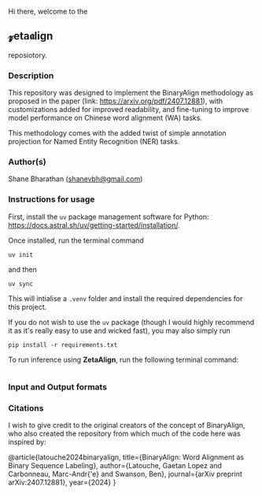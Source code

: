 Hi there, welcome to the 
## 𝔃eta𝖆lign
reposiotory.

### Description
This repository was designed to implement the BinaryAlign methodology as proposed in the paper (link: https://arxiv.org/pdf/2407.12881), with customizations added for improved readability, and fine-tuning to improve model performance on Chinese word alignment (WA) tasks.

This methodology comes with the added twist of simple annotation projection for Named Entity Recognition (NER) tasks. 

### Author(s)
Shane Bharathan (shanevbh@gmail.com)

### Instructions for usage
First, install the `uv` package management software for Python: https://docs.astral.sh/uv/getting-started/installation/.

Once installed, run the terminal command
```
uv init
```
and then 
```
uv sync
``` 
This will intialise a `.venv` folder and install the required dependencies for this project.

If you do not wish to use the `uv` package (though I would highly recommend it as it's really easy to use and wicked fast), you may also simply run 
```
pip install -r requirements.txt
```

To run inference using **ZetaAlign**, run the following terminal command: 
```

```

### Input and Output formats


### Citations
I wish to give credit to the original creators of the concept of BinaryAlign, who also created the repository from which much of the code here was inspired by:

@article{latouche2024binaryalign,
  title={BinaryAlign: Word Alignment as Binary Sequence Labeling},
  author={Latouche, Gaetan Lopez and Carbonneau, Marc-Andr{\'e} and Swanson, Ben},
  journal={arXiv preprint arXiv:2407.12881},
  year={2024}
}